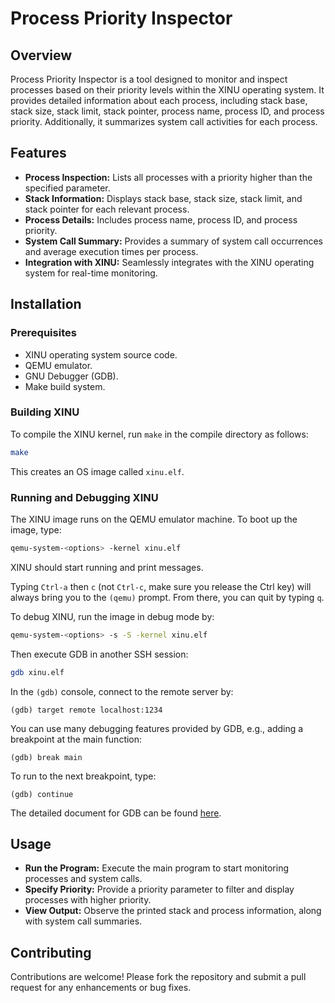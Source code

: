 # Process Priority Inspector

## Overview

Process Priority Inspector is a tool designed to monitor and inspect processes based on their priority levels within the XINU operating system. It provides detailed information about each process, including stack base, stack size, stack limit, stack pointer, process name, process ID, and process priority. Additionally, it summarizes system call activities for each process.

## Features

- **Process Inspection:** Lists all processes with a priority higher than the specified parameter.
- **Stack Information:** Displays stack base, stack size, stack limit, and stack pointer for each relevant process.
- **Process Details:** Includes process name, process ID, and process priority.
- **System Call Summary:** Provides a summary of system call occurrences and average execution times per process.
- **Integration with XINU:** Seamlessly integrates with the XINU operating system for real-time monitoring.

## Installation

### Prerequisites

- XINU operating system source code.
- QEMU emulator.
- GNU Debugger (GDB).
- Make build system.

### Building XINU

To compile the XINU kernel, run `make` in the compile directory as follows:

```bash
make
```

This creates an OS image called `xinu.elf`.

### Running and Debugging XINU

The XINU image runs on the QEMU emulator machine. To boot up the image, type:

```bash
qemu-system-<options> -kernel xinu.elf
```

XINU should start running and print messages.

Typing `Ctrl-a` then `c` (not `Ctrl-c`, make sure you release the Ctrl key) will always bring you to the `(qemu)` prompt. From there, you can quit by typing `q`.

To debug XINU, run the image in debug mode by:

```bash
qemu-system-<options> -s -S -kernel xinu.elf
```

Then execute GDB in another SSH session:

```bash
gdb xinu.elf
```

In the `(gdb)` console, connect to the remote server by:

```gdb
(gdb) target remote localhost:1234
```

You can use many debugging features provided by GDB, e.g., adding a breakpoint at the main function:

```gdb
(gdb) break main
```

To run to the next breakpoint, type:

```gdb
(gdb) continue
```

The detailed document for GDB can be found [here](https://www.gnu.org/software/gdb/documentation/).

## Usage

- **Run the Program:** Execute the main program to start monitoring processes and system calls.
- **Specify Priority:** Provide a priority parameter to filter and display processes with higher priority.
- **View Output:** Observe the printed stack and process information, along with system call summaries.

## Contributing

Contributions are welcome! Please fork the repository and submit a pull request for any enhancements or bug fixes.